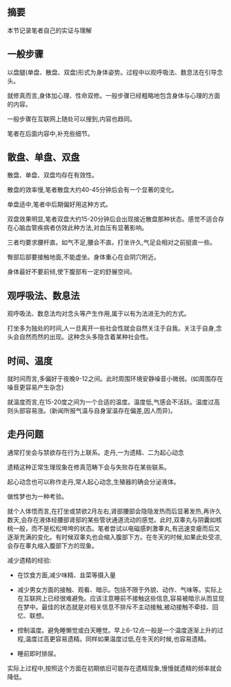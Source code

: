 ## 摘要
本节记录笔者自己的实证与理解

## 一般步骤

以盘腿(单盘、散盘、双盘)形式为身体姿势。过程中以观呼吸法、数息法在引导念头。

就修真而言,身体加心理、性命双修。一般步骤已经粗略地包含身体与心理的方面的内容。

一般步骤在互联网上随处可以搜到,内容也趋同。

笔者在后面内容中,补充些细节。

## 散盘、单盘、双盘

散盘、单盘、双盘均存在有效性。

散盘的效率慢,笔者散盘大约40-45分钟后会有一个显著的变化。

单盘适中,笔者中后期偏好用这种方式。

双盘效果明显,笔者双盘大约15-20分钟后会出现接近散盘那种状态。感觉不适合存在心脑血管疾病者仿效此种方法,对血压有显著影响。

三者均要求腰杆直。如气不足,腰会不直。打坐许久,气足会相对之前挺直一些。

臀部后部要接触地面,不能虚坐。身体重心在会阴穴附近。

身体最好不要前倾,使下腹部有一定的舒展空间。

## 观呼吸法、数息法

观呼吸法、数息法均对念头等产生作用,属于以有为法进无为的方式。

打坐多为独处的时间,人一旦离开一些社会性就会自然关注于自我。关注于自身,念头会自然而然的出现。这种念头多隐含着某种社会性。



## 时间、温度

就时间而言,多偏好于夜晚9-12之间。此时周围环境安静噪音小微弱。(如周围存在噪音更容易产生杂念)

就温度而言,在15-20度之间为一个合适的温度。温度低,气感会不活跃。温度过高则头部容易涨。(新闻所报气温与自身室温存在偏差,因人而异)。

## 走丹问题

通常打坐会与禁欲存在行为上联系。走丹,一为遗精、二为起心动念

遗精这种正常生理现象在修真范畴下会与失败存在某些联系。

起心动念也可以称作走丹,常人起心动念,生殖器的确会分泌液体。

做性梦也为一种考验。

就个人体悟而言,在打坐或禁欲2月左右,肾部腰部会隐隐发热而后显著发热,再许久数天,会存在液体经腰部肾部的某些管状通道流动的感觉。此时,双睾丸与阴囊如核桃一般，而不是松松垮垮的状态。笔者尝试以电磁感刺激睾丸,有迅速变瘪而后又逐渐充满的变化。有时候双睾丸也会缩入腹部下方。在冬天的时候,如果此处受凉,会存在睾丸缩入腹部下方的现象。

减少遗精的经验:

- 在饮食方面,减少味精、韭菜等摄入量

- 减少男女方面的接触、观看、暗示。包括不限于外貌、动作、气味等。实际上在互联网上已经很难避免。应该注意睡前不接触这些信息,容易被暗示从而显现在梦中。最佳的状态就是对相关信息不排斥不主动接触,被动接触不牵挂、回忆、联想。

- 控制温度。避免睡懒觉或白天睡觉。早上6-12点一般是一个温度逐渐上升的过程,温度过高更容易遗精。同样如果温度过低,在冬天的时候,也容易遗精。

- 睡前即时排尿。

实际上过程中,按照这个方面在初期依旧可能存在遗精现象,慢慢就遗精的频率就会降低。














